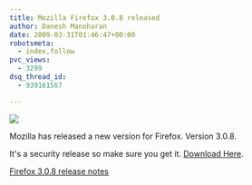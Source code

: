 ```yaml
---
title: Mozilla Firefox 3.0.8 released
author: Danesh Manoharan
date: 2009-03-31T01:46:47+00:00
robotsmeta:
  - index,follow
pvc_views:
  - 3299
dsq_thread_id:
  - 939161567

---
```

![](/wp-content/uploads/2009/03/mozilla-firefox-308-release-notes_1238463792610.png)

Mozilla has released a new version for Firefox. Version 3.0.8.

It's a security release so make sure you get it. [Download Here][1].

[Firefox 3.0.8 release notes][2]

 [1]: http://en-us.www.mozilla.com/products/download.html?product=firefox-3.0.8&os=win&lang=en-US
 [2]: http://en-us.www.mozilla.com/en-US/firefox/3.0.8/releasenotes/